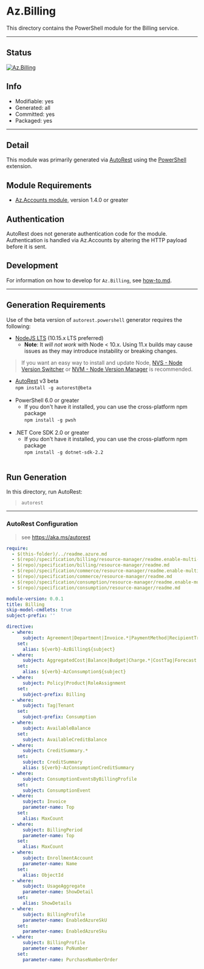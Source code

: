 <!-- region Generated -->
# Az.Billing
This directory contains the PowerShell module for the Billing service.

---
## Status
[![Az.Billing](https://img.shields.io/powershellgallery/v/Az.Billing.svg?style=flat-square&label=Az.Billing "Az.Billing")](https://www.powershellgallery.com/packages/Az.Billing/)

## Info
- Modifiable: yes
- Generated: all
- Committed: yes
- Packaged: yes

---
## Detail
This module was primarily generated via [AutoRest](https://github.com/Azure/autorest) using the [PowerShell](https://github.com/Azure/autorest.powershell) extension.

## Module Requirements
- [Az.Accounts module](https://www.powershellgallery.com/packages/Az.Accounts/), version 1.4.0 or greater

## Authentication
AutoRest does not generate authentication code for the module. Authentication is handled via Az.Accounts by altering the HTTP payload before it is sent.

## Development
For information on how to develop for `Az.Billing`, see [how-to.md](how-to.md).
<!-- endregion -->

---
## Generation Requirements
Use of the beta version of `autorest.powershell` generator requires the following:
- [NodeJS LTS](https://nodejs.org) (10.15.x LTS preferred)
  - **Note**: It *will not work* with Node < 10.x. Using 11.x builds may cause issues as they may introduce instability or breaking changes.
> If you want an easy way to install and update Node, [NVS - Node Version Switcher](../nodejs/installing-via-nvs.md) or [NVM - Node Version Manager](../nodejs/installing-via-nvm.md) is recommended.
- [AutoRest](https://aka.ms/autorest) v3 beta <br>`npm install -g autorest@beta`<br>&nbsp;
- PowerShell 6.0 or greater
  - If you don't have it installed, you can use the cross-platform npm package <br>`npm install -g pwsh`<br>&nbsp;
- .NET Core SDK 2.0 or greater
  - If you don't have it installed, you can use the cross-platform npm package <br>`npm install -g dotnet-sdk-2.2`<br>&nbsp;

## Run Generation
In this directory, run AutoRest:
> `autorest`

---
### AutoRest Configuration
> see https://aka.ms/autorest

``` yaml
require:
  - $(this-folder)/../readme.azure.md
  - $(repo)/specification/billing/resource-manager/readme.enable-multi-api.md
  - $(repo)/specification/billing/resource-manager/readme.md
  - $(repo)/specification/commerce/resource-manager/readme.enable-multi-api.md
  - $(repo)/specification/commerce/resource-manager/readme.md
  - $(repo)/specification/consumption/resource-manager/readme.enable-multi-api.md
  - $(repo)/specification/consumption/resource-manager/readme.md

module-version: 0.0.1
title: Billing
skip-model-cmdlets: true
subject-prefix: ''

directive:
  - where:
      subject: Agreement|Department|Invoice.*|PaymentMethod|RecipientTransfer|Transaction|Transfer
    set:
      alias: ${verb}-AzBilling${subject}
  - where:
      subject: AggregatedCost|Balance|Budget|Charge.*|CostTag|Forecast|Marketplace|PriceSheet|Reservation.*|UsageDetail
    set:
      alias: ${verb}-AzConsumption${subject}
  - where:
      subject: Policy|Product|RoleAssignment
    set:
      subject-prefix: Billing
  - where:
      subject: Tag|Tenant
    set:
      subject-prefix: Consumption
  - where:
      subject: AvailableBalance
    set:
      subject: AvailableCreditBalance
  - where:
      subject: CreditSummary.*
    set:
      subject: CreditSummary
      alias: ${verb}-AzConsumptionCreditSummary
  - where:
      subject: ConsumptionEventsByBillingProfile
    set:
      subject: ConsumptionEvent
  - where:
      subject: Invoice
      parameter-name: Top
    set:
      alias: MaxCount
  - where:
      subject: BillingPeriod
      parameter-name: Top
    set:
      alias: MaxCount
  - where:
      subject: EnrollmentAccount
      parameter-name: Name
    set:
      alias: ObjectId
  - where:
      subject: UsageAggregate
      parameter-name: ShowDetail
    set:
      alias: ShowDetails
  - where:
      subject: BillingProfile
      parameter-name: EnabledAzureSkU
    set:
      parameter-name: EnabledAzureSku
  - where:
      subject: BillingProfile
      parameter-name: PoNumber
    set:
      parameter-name: PurchaseNumberOrder
```
